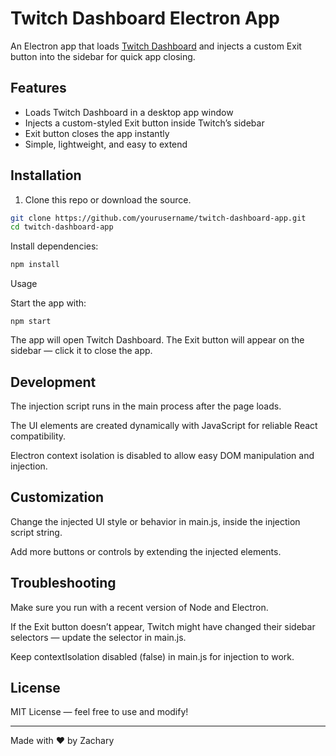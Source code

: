 # Twitch Dashboard Electron App

An Electron app that loads [Twitch Dashboard](https://dashboard.twitch.tv/) and injects a custom Exit button into the sidebar for quick app closing.

## Features

- Loads Twitch Dashboard in a desktop app window
- Injects a custom-styled Exit button inside Twitch’s sidebar
- Exit button closes the app instantly
- Simple, lightweight, and easy to extend

## Installation

1. Clone this repo or download the source.

```bash
git clone https://github.com/yourusername/twitch-dashboard-app.git
cd twitch-dashboard-app
```
Install dependencies:
```bash
npm install
```
Usage

Start the app with:
```
npm start
```
The app will open Twitch Dashboard. The Exit button will appear on the sidebar — click it to close the app.


## Development

The injection script runs in the main process after the page loads.

The UI elements are created dynamically with JavaScript for reliable React compatibility.

Electron context isolation is disabled to allow easy DOM manipulation and injection.

## Customization

Change the injected UI style or behavior in main.js, inside the injection script string.

Add more buttons or controls by extending the injected elements.

## Troubleshooting

Make sure you run with a recent version of Node and Electron.

If the Exit button doesn’t appear, Twitch might have changed their sidebar selectors — update the selector in main.js.

Keep contextIsolation disabled (false) in main.js for injection to work.

## License

MIT License — feel free to use and modify!

---
Made with ❤️ by Zachary
